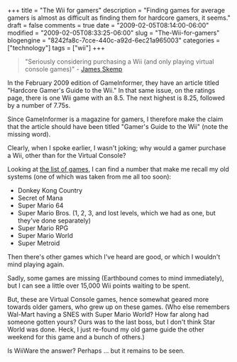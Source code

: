 +++
title = "The Wii for gamers"
description = "Finding games for average gamers is almost as difficult as finding them for hardcore gamers, it seems."
draft = false
comments = true
date = "2009-02-05T08:14:00-06:00"
modified = "2009-02-05T08:33:25-06:00"
slug = "The-Wii-for-gamers"
blogengine = "8242fa8c-7cce-440c-a92d-6ec21a965003"
categories = ["technology"]
tags = ["wii"]
+++

<blockquote>
	<p>
	&quot;Seriously considering purchasing a Wii (and only playing virtual console games)&quot; - <a href="http://twitter.com/strivinglife/status/1147123347">James Skemp</a>
	</p>
</blockquote>
<p>
In the February 2009 edition of GameInformer, they have an article titled &quot;Hardcore Gamer&#39;s Guide to the Wii.&quot; In that same issue, on the ratings page, there is one Wii game with an 8.5. The next highest is 8.25, followed by a number of 7.75s.
</p>
<p>
Since GameInformer is a magazine for gamers, I therefore make the claim that the article should have been titled &quot;Gamer&#39;s Guide to the Wii&quot; (note the missing word).
</p>
<p>
Clearly, when I spoke earlier, I wasn&#39;t joking; why would a gamer purchase a Wii, other than for the Virtual Console?
</p>
<p>
Looking at <a href="http://www.nintendo.com/wii/virtualconsole/games">the list of games</a>, I can find a number that make me recall my old systems (one of which was taken from me all too soon):
</p>
<ul>
	<li>
	<div>
	Donkey Kong Country
	</div>
	</li>
	<li>
	<div>
	Secret of Mana
	</div>
	</li>
	<li>Super Mario 64</li>
	<li>
	<div>
	Super Mario Bros. (1, 2, 3, and lost levels, which we had as one, but they&#39;ve done separately)
	</div>
	</li>
	<li>
	<div>
	Super Mario RPG
	</div>
	</li>
	<li>
	<div>
	Super Mario World
	</div>
	</li>
	<li>
	<div>
	Super Metroid
	</div>
	</li>
</ul>
<p>
Then there&#39;s other games which I&#39;ve heard are good, or which I wouldn&#39;t mind playing again.
</p>
<p>
Sadly, some games are missing (Earthbound comes to mind immediately), but I can see a little over 15,000 Wii points waiting to be spent.
</p>
<p>
But, these are Virtual Console games, hence somewhat geared more towards older gamers, who grew up on these games. (Who else remembers Wal-Mart having a SNES with Super Mario World? How far along had someone gotten yours? Ours was to the last boss, but I don&#39;t think Star World was done. Heck, I just re-found my old game guide the other weekend for this game and a bunch of others.)
</p>
<p>
Is WiiWare the answer? Perhaps ... but it remains to be seen.
</p>
<p>
&nbsp;
</p>

